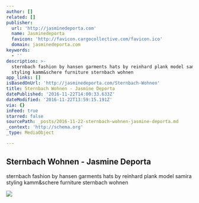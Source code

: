 ```yaml
---
author: []
related: []
publisher:
  url: 'http://jasminedeporta.com'
  name: Jasminedeporta
  favicon: 'http://favicon.cargocollective.com/favicon.ico'
  domain: jasminedeporta.com
keywords:
  - ''
description: >-
  sternbach fashion by hansen garments hats by reinhard plank model samira
  styling kamm&schere furniture sternbach wohnen
app_links: []
isBasedOnUrl: 'http://jasminedeporta.com/Sternbach-Wohnen'
title: Sternbach Wohnen - Jasmine Deporta
datePublished: '2016-11-22T14:00:33.633Z'
dateModified: '2016-11-22T13:59:15.191Z'
via: {}
inFeed: true
starred: false
sourcePath: _posts/2016-11-22-sternbach-wohnen-jasmine-deporta.md
_context: 'http://schema.org'
_type: MediaObject

---
```

<article style=""><h1>Sternbach Wohnen - Jasmine Deporta</h1><p>sternbach fashion by hansen garments hats by reinhard plank model samira styling kamm&amp;schere furniture sternbach wohnen</p><img src="http://payload475.cargocollective.com/1/1/62616/11801579/prt_400x658_1469825035_2x.JPG" /></article>